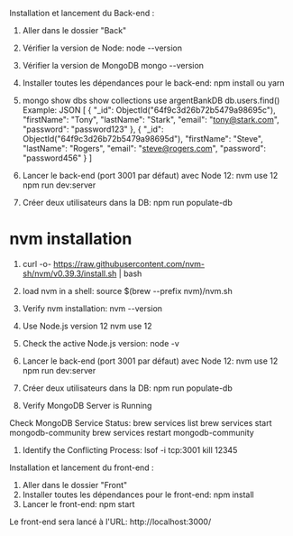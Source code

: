 Installation et lancement du Back-end :

1. Aller dans le dossier "Back"
2. Vérifier la version de Node:
node --version
3. Vérifier la version de MongoDB
mongo --version
4. Installer toutes les dépendances pour le back-end:
npm install ou yarn

5. mongo
show dbs
show collections
use argentBankDB
db.users.find()
Example: JSON
[
  { 
    "_id": ObjectId("64f9c3d26b72b5479a98695c"), 
    "firstName": "Tony", 
    "lastName": "Stark", 
    "email": "tony@stark.com", 
    "password": "password123" 
  },
  { 
    "_id": ObjectId("64f9c3d26b72b5479a98695d"), 
    "firstName": "Steve", 
    "lastName": "Rogers", 
    "email": "steve@rogers.com", 
    "password": "password456" 
  }
]

7. Lancer le back-end (port 3001 par défaut) avec Node 12:
nvm use 12
npm run dev:server
8. Créer deux utilisateurs dans la DB:
npm run populate-db

# nvm installation
1. curl -o- https://raw.githubusercontent.com/nvm-sh/nvm/v0.39.3/install.sh | bash
2. load nvm in a shell:
source $(brew --prefix nvm)/nvm.sh
3. Verify nvm installation:
nvm --version
4. Use Node.js version 12
nvm use 12
5. Check the active Node.js version:
node -v
6. Lancer le back-end (port 3001 par défaut) avec Node 12:
nvm use 12
npm run dev:server
7. Créer deux utilisateurs dans la DB:
npm run populate-db

1. Verify MongoDB Server is Running

Check MongoDB Service Status:
brew services list 
brew services start mongodb-community
brew services restart mongodb-community

1. Identify the Conflicting Process:
lsof -i tcp:3001
kill 12345

Installation et lancement du front-end :
1. Aller dans le dossier "Front"
2. Installer toutes les dépendances pour le front-end:
npm install
3. Lancer le front-end:
npm start

Le front-end sera lancé à l'URL: http://localhost:3000/
